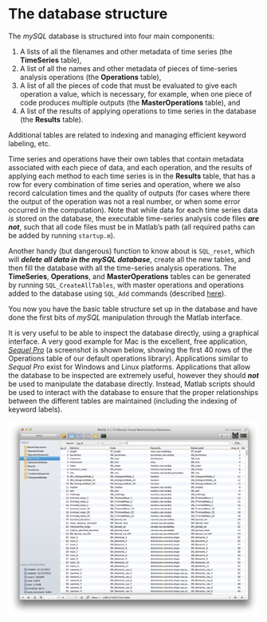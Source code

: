 # The database structure
<!--### Creating the database structure-->
<!--{#sec:DatabaseStructure}-->

The *mySQL* database is structured into four main components:

1. A lists of all the filenames and other metadata of time series (the **TimeSeries** table),
2. A list of all the names and other metadata of pieces of time-series analysis operations (the **Operations** table),
3. A list of all the pieces of code that must be evaluated to give each operation a value, which is necessary, for example, when one piece of code produces multiple outputs (the **MasterOperations** table), and
4. A list of the results of applying operations to time series in the database (the **Results** table).

Additional tables are related to indexing and managing efficient keyword labeling, etc.

Time series and operations have their own tables that contain metadata associated with each piece of data, and each operation, and the results of applying each method to each time series is in the **Results** table, that has a row for every combination of time series and operation, where we also record calculation times and the quality of outputs (for cases where there the output of the operation was not a real number, or when some error occurred in the computation).
Note that while data for each time series data *is* stored on the database, the executable time-series analysis code
files ***are not***, such that all code files must be in Matlab’s path (all required paths can be added by running `startup.m`).
<!--, explained [here](#sec:SettingThePath).-->

Another handy (but dangerous) function to know about is `SQL_reset`, which will ***delete all data in the mySQL database***, create all the new tables, and then fill the database with all the time-series analysis operations.
The **TimeSeries**, **Operations**, and **MasterOperations** tables can be generated by running `SQL_CreateAllTables`, with master operations and operations added to the database using `SQL_Add` commands (described [here](populating.md)).

You now you have the basic table structure set up in the database and have done the first bits of *mySQL* manipulation through the Matlab interface.

It is very useful to be able to inspect the database directly, using a graphical interface.
A very good example for Mac is the excellent, free application, [*Sequel Pro*](http://www.sequelpro.com) (a screenshot is shown below, showing the first 40 rows of the Operations table of our default operations library).
Applications similar to *Sequal Pro* exist for Windows and Linux platforms.
Applications that allow the database to be inspected are extremely useful, however they should ***not*** be used to manipulate the database directly.
Instead, Matlab scripts should be used to interact with the database to ensure that the proper relationships between the different tables are maintained (including the indexing of keyword labels).

![SQLPro for Mac](img/SQLProScreenshot.png)
<!--Visualizing the **Operations** table in the database using *Sequel Pro* for Mac. Similar applications exist for Windows and Linux platforms. -->
